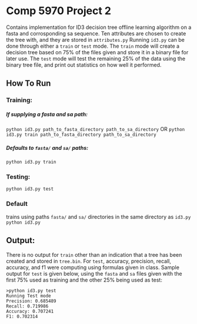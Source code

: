 # Comp 5970 Project 2
Contains implementation for ID3 decision tree offline learning algorithm on a fasta and corrosponding sa sequence. Ten attributes are chosen to create the tree with, and they are stored in `attributes.py` Running `id3.py` can be done through either a `train` or `test` mode. The `train` mode will create a decision tree based on 75% of the files given and store it in a binary file for later use. The `test` mode will test the remaining 25% of the data using the binary tree file, and print out statistics on how well it performed.

## How To Run

### Training:
##### If supplying a fasta and sa path:
`python id3.py path_to_fasta_directory path_to_sa_directory`
OR
`python id3.py train path_to_fasta_directory path_to_sa_directory`
##### Defaults to `fasta/` and `sa/` paths:
`python id3.py train`

### Testing:
`python id3.py test`

### Default
trains using paths `fasta/` and `sa/` directories in the same directory as `id3.py`
`python id3.py`

## Output:
There is no output for `train` other than an indication that a tree has been created and stored in `tree.bin`. For `test`, accuracy, precision, recall, accuracy, and f1 were computing using formulas given in class. Sample output for `test` is given below, using the `fasta` and `sa` files given with the first 75% used as training and the other 25% being used as test:

```
>python id3.py test
Running Test mode
Precision: 0.685489
Recall: 0.719986
Accuracy: 0.707241
F1: 0.702314
```
